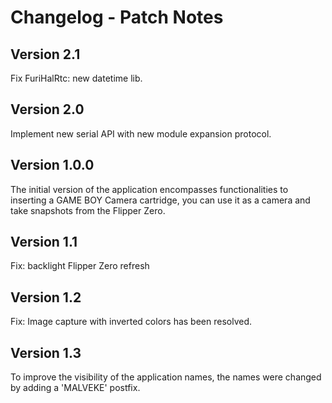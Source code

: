 # Changelog - Patch Notes

## Version 2.1
Fix FuriHalRtc: new datetime lib.

## Version 2.0
Implement new serial API with new module expansion protocol.

## Version 1.0.0
The initial version of the application encompasses functionalities to inserting a GAME BOY Camera cartridge, you can use it as a camera and take snapshots from the Flipper Zero.

## Version 1.1
Fix: backlight Flipper Zero refresh

## Version 1.2
Fix: Image capture with inverted colors has been resolved.

## Version 1.3
To improve the visibility of the application names, the names were changed by adding a 'MALVEKE' postfix.